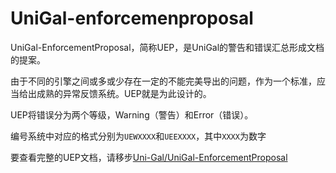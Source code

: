 # UniGal-enforcemenproposal

UniGal-EnforcementProposal，简称UEP，是UniGal的警告和错误汇总形成文档的提案。

由于不同的引擎之间或多或少存在一定的不能完美导出的问题，作为一个标准，应当给出成熟的异常反馈系统。UEP就是为此设计的。

UEP将错误分为两个等级，Warning（警告）和Error（错误）。

编号系统中对应的格式分别为```UEWXXXX```和```UEEXXXX```，其中```XXXX```为数字

要查看完整的UEP文档，请移步[Uni-Gal/UniGal-EnforcementProposal](https://github.com/Uni-Gal/UniGal-EnforcementProposal)
